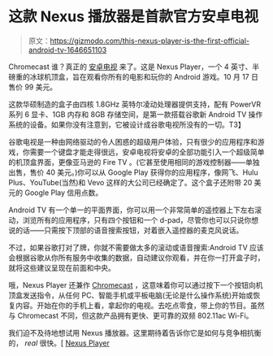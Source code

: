 # 这款 Nexus 播放器是首款官方安卓电视

> 原文：<https://gizmodo.com/this-nexus-player-is-the-first-official-android-tv-1646651103>

Chromecast 谁？真正的 [安卓电视](https://gizmodo.com/androidtv-googles-bajillionth-attempt-to-take-over-you-1595951410) 来了。这是 Nexus Player，一个 4 英寸、半磅重的冰球机顶盒，旨在观看你所有的电影和玩你的 Android 游戏。10 月 17 日售价 99 美元。



这款华硕制造的盒子由四核 1.8GHz 英特尔凌动处理器提供支持，配有 PowerVR 系列 6 显卡、1GB 内存和 8GB 存储空间，是第一款搭载谷歌新 Android TV 操作系统的设备。如果你没有注意到，它被设计成谷歌电视所没有的一切。T3】

谷歌电视是一种由网络驱动的令人困惑的超级用户体验，只有很少的应用程序和游戏，你需要一个键盘才能走得很远，安卓电视将安卓的全部功能引入一个超级简单的机顶盒界面，更像亚马逊的 Fire TV 。(它甚至使用相同的游戏控制器——单独出售，售价 40 美元。)你可以从 Google Play 获得你的应用程序，像网飞、Hulu Plus、YouTube(当然)和 Vevo 这样的大公司已经确定了。这个盒子还附带 20 美元的 Google Play 信用点数。

Android TV 有一个单一的平面界面，你可以用一个非常简单的遥控器上下左右滚动，浏览所有的应用程序，只有四个按钮和一个 d-pad，尽管你也可以只说你想说的话——只需按下顶部的语音搜索按钮，对着嵌入遥控器的麦克风说话。

不过，如果谷歌打对了牌，你就不需要做太多的滚动或语音搜索:Android TV 应该会根据谷歌从你所有服务中收集的数据，自动建议你观看，并在你一打开盒子时，就将这些建议呈现在前面和中央。

哦，Nexus Player 还兼作 [Chromecast](https://gizmodo.com/google-chromecast-review-a-little-dongle-with-big-pote-898743646) ，这意味着你可以通过按下一个按钮向机顶盒发送指令，从任何 PC、智能手机或平板电脑(无论是什么操作系统)开始或恢复内容。开始在你的手机上看，拿起你的电视。去吃点零食，带上你的节目。虽然与 Chromecast 不同，但这款产品拥有更快、更可靠的双频 802.11ac Wi-Fi。

我们迫不及待地想试用 Nexus 播放器。这里期待着告诉你它是如何与竞争相抗衡的， *real* 很快。[ [Nexus Player](http://www.google.com/nexus/player/)